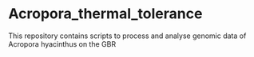 # Acropora_thermal_tolerance
This repository contains scripts to process and analyse genomic data of Acropora hyacinthus on the GBR
